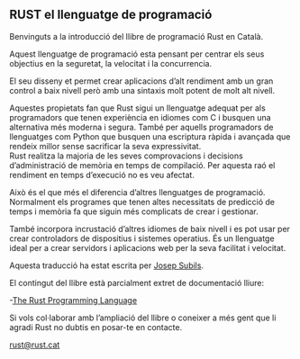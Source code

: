 ## **RUST el llenguatge de programació**

Benvinguts a la introducció del llibre de programació Rust en Català.

Aquest llenguatge de programació esta pensant per centrar els seus objectius en la seguretat, la velocitat i la concurrencia.

El seu disseny et permet crear aplicacions d’alt rendiment amb un gran control a baix nivell però amb una sintaxis molt potent de molt alt nivell.

Aquestes propietats fan que Rust sigui un llenguatge adequat per als programadors que tenen experiència en idiomes com C i busquen una alternativa més moderna i segura. També per aquells programadors de llenguatges com Python que busquen una escriptura ràpida i avançada que rendeix millor sense sacrificar la seva expressivitat.  
Rust realitza la majoria de les seves comprovacions i decisions d’administració de memòria en temps de compilació. Per aquesta raó el rendiment en temps d’execució no es veu afectat.

Això és el que més el diferencia d’altres llenguatges de programació. Normalment els programes que tenen altes necessitats de predicció de temps i memòria fa que siguin més complicats de crear i gestionar.

També incorpora incrustació d’altres idiomes de baix nivell i es pot usar per crear controladors de dispositius i sistemes operatius. És un llenguatge ideal per a crear servidors i aplicacions web per la seva facilitat i velocitat.

Aquesta traducció ha estat escrita per [Josep Subils](http://js.gl).

El contingut del llibre està parcialment extret de documentació lliure:

-[The Rust Programming Language](https://doc.rust-lang.org/book)

Si vols col·laborar amb l’ampliació del llibre o coneixer a més gent que li agradi Rust no dubtis en posar-te en contacte.

[rust@rust.cat](mailto:rust@rust.cat)

